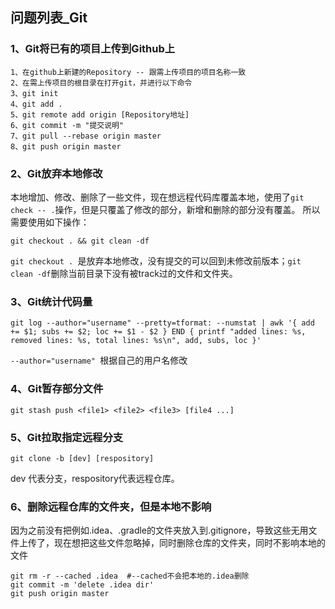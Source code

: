 ## 问题列表_Git

### 1、Git将已有的项目上传到Github上

```
1、在github上新建的Repository -- 跟需上传项目的项目名称一致
2、在需上传项目的根目录在打开git，并进行以下命令
3、git init
4、git add .
5、git remote add origin [Repository地址]
6、git commit -m "提交说明"
7、git pull --rebase origin master
8、git push origin master
```

### 2、Git放弃本地修改

本地增加、修改、删除了一些文件，现在想远程代码库覆盖本地，使用了`git check -- .`操作，但是只覆盖了修改的部分，新增和删除的部分没有覆盖。
所以需要使用如下操作：
```
git checkout . && git clean -df
```

 `git checkout . `是放弃本地修改，没有提交的可以回到未修改前版本；`git clean -df`删除当前目录下没有被track过的文件和文件夹。

### 3、Git统计代码量

```
git log --author="username" --pretty=tformat: --numstat | awk '{ add += $1; subs += $2; loc += $1 - $2 } END { printf "added lines: %s, removed lines: %s, total lines: %s\n", add, subs, loc }'
```

`--author="username" `根据自己的用户名修改

### 4、Git暂存部分文件

```
git stash push <file1> <file2> <file3> [file4 ...]
```

### 5、Git拉取指定远程分支

```
git clone -b [dev] [respository]
```

dev 代表分支，respository代表远程仓库。

### 6、删除远程仓库的文件夹，但是本地不影响

因为之前没有把例如.idea、.gradle的文件夹放入到.gitignore，导致这些无用文件上传了，现在想把这些文件忽略掉，同时删除仓库的文件夹，同时不影响本地的文件
```
git rm -r --cached .idea  #--cached不会把本地的.idea删除
git commit -m 'delete .idea dir'
git push origin master
```
